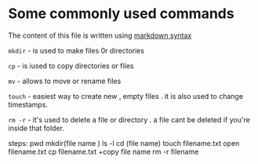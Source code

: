# Some commonly used commands

The content of this file is written using [markdown syntax](https://www.markdownguide.org/cheat-sheet/)

`mkdir` - is used to make  files 0r directories

`cp` - is iused to copy directories or files

`mv` - allows to move or rename files

`touch` - easiest way to create new , empty files . it is also used to change timestamps.

`rm -r` - it's used to delete a file or directory . a file cant be deleted if you're inside that folder.



steps:
pwd
mkdir(file name )
ls -l
cd (file name)
touch filename.txt
open filename.txt
cp filename.txt +copy file name
rm -r filename 